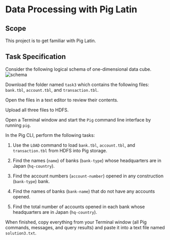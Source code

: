 # Data Processing with Pig Latin

## Scope
This project is to get familiar with Pig Latin.

## Task Specification
Consider the following logical schema of one-dimensional data cube.
![schema](schema.png)

Download the folder named `task3` which contains the following files: `bank.tbl`, `account.tbl`, and `transaction.tbl`.

Open the files in a text editor to review their contents.

Upload all three files to HDFS.

Open a Terminal window and start the `Pig` command line interface by running `pig`. 

In the Pig CLI, perform the following tasks:

1. Use the `LOAD` command to load `bank.tbl`, `account.tbl`, and `transaction.tbl` from HDFS into Pig storage.

2. Find the names (`name`) of banks (`bank-type`) whose headquarters are in Japan (`hq-country`).

3. Find the account numbers (`account-number`) opened in any construction (`bank-type`) bank.

4. Find the names of banks (`bank-name`) that do not have any accounts opened.

5. Find the total number of accounts opened in each bank whose headquarters are in Japan (`hq-country`).

When finished, copy everything from your Terminal window (all Pig commands, messages, and query results) and paste it into a text file named `solution3.txt`.
